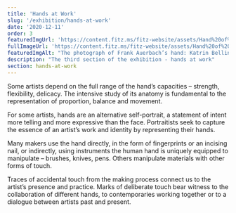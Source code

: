 ```yaml
---
title: 'Hands at Work'
slug: '/exhibition/hands-at-work'
date: '2020-12-11'
order: 3
featuredImgUrl: 'https://content.fitz.ms/fitz-website/assets/Hand%20of%20Frank%20Auerbach.png?key=directus-medium-crop'
fullImageUrl: 'https://content.fitz.ms/fitz-website/assets/Hand%20of%20Frank%20Auerbach.png'
featuredImgAlt: "The photograph of Frank Auerbach’s hand: Katrin Bellinger Collection. © Nicola Bensley"
description: "The third section of the exhibition - hands at work"
section: hands-at-work
---
```


Some artists depend on the full range of the hand’s capacities – strength, flexibility, delicacy. The intensive study of its anatomy is fundamental to the representation of proportion, balance and movement.

For some artists, hands are an alternative self-portrait, a statement of intent more telling and more expressive than the face. Portraitists seek to capture the essence of an artist’s work and identity by representing their hands.

Many makers use the hand directly, in the form of fingerprints or an incising nail, or indirectly, using instruments the human hand is uniquely equipped to manipulate – brushes, knives, pens. Others manipulate materials with other forms of touch.

Traces of accidental touch from the making process connect us to the artist’s presence and practice. Marks of deliberate touch bear witness to the collaboration of different hands, to contemporaries working together or to a dialogue between artists past and present.
